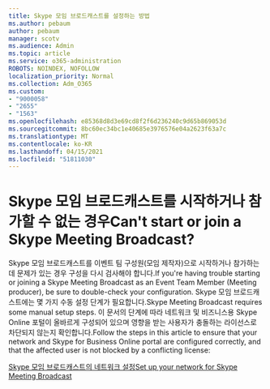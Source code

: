 ```yaml
---
title: Skype 모임 브로드캐스트를 설정하는 방법
ms.author: pebaum
author: pebaum
manager: scotv
ms.audience: Admin
ms.topic: article
ms.service: o365-administration
ROBOTS: NOINDEX, NOFOLLOW
localization_priority: Normal
ms.collection: Adm_O365
ms.custom:
- "9000058"
- "2655"
- "1563"
ms.openlocfilehash: e85368d8d3e69cd8f2f6d236240c9d65b869053d
ms.sourcegitcommit: 8bc60ec34bc1e40685e3976576e04a2623f63a7c
ms.translationtype: MT
ms.contentlocale: ko-KR
ms.lasthandoff: 04/15/2021
ms.locfileid: "51811030"
---
```

# <a name="cant-start-or-join-a-skype-meeting-broadcast"></a><span data-ttu-id="5f82b-102">Skype 모임 브로드캐스트를 시작하거나 참가할 수 없는 경우</span><span class="sxs-lookup"><span data-stu-id="5f82b-102">Can't start or join a Skype Meeting Broadcast?</span></span>

<span data-ttu-id="5f82b-103">Skype 모임 브로드캐스트를 이벤트 팀 구성원(모임 제작자)으로 시작하거나 참가하는 데 문제가 있는 경우 구성을 다시 검사해야 합니다.</span><span class="sxs-lookup"><span data-stu-id="5f82b-103">If you're having trouble starting or joining a Skype Meeting Broadcast as an Event Team Member (Meeting producer), be sure to double-check your configuration.</span></span> <span data-ttu-id="5f82b-104">Skype 모임 브로드캐스트에는 몇 가지 수동 설정 단계가 필요합니다.</span><span class="sxs-lookup"><span data-stu-id="5f82b-104">Skype Meeting Broadcast requires some manual setup steps.</span></span> <span data-ttu-id="5f82b-105">이 문서의 단계에 따라 네트워크 및 비즈니스용 Skype Online 포털이 올바르게 구성되어 있으며 영향을 받는 사용자가 충돌하는 라이선스로 차단되지 않는지 확인합니다.</span><span class="sxs-lookup"><span data-stu-id="5f82b-105">Follow the steps in this article to ensure that your network and Skype for Business Online portal are configured correctly, and that the affected user is not blocked by a conflicting license:</span></span>

[<span data-ttu-id="5f82b-106">Skype 모임 브로드캐스트의 네트워크 설정</span><span class="sxs-lookup"><span data-stu-id="5f82b-106">Set up your network for Skype Meeting Broadcast</span></span>](https://docs.microsoft.com/SkypeForBusiness/set-up-your-network-for-skype-meeting-broadcast/set-up-your-network-for-skype-meeting-broadcast)